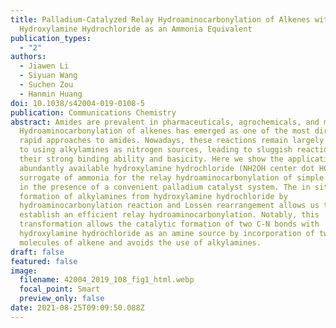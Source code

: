 ```yaml
---
title: Palladium-Catalyzed Relay Hydroaminocarbonylation of Alkenes with
  Hydroxylamine Hydrochloride as an Ammonia Equivalent
publication_types:
  - "2"
authors:
  - Jiawen Li
  - Siyuan Wang
  - Suchen Zou
  - Hanmin Huang
doi: 10.1038/s42004-019-0108-5
publication: Communications Chemistry
abstract: Amides are prevalent in pharmaceuticals, agrochemicals, and materials.
  Hydroaminocarbonylation of alkenes has emerged as one of the most direct and
  rapid approaches to amides. Nowadays, these reactions remain largely confined
  to using alkylamines as nitrogen sources, leading to sluggish reactions due to
  their strong binding ability and basicity. Here we show the application of
  abundantly available hydroxylamine hydrochloride (NH2OH center dot HCl) as a
  surrogate of ammonia for the relay hydroaminocarbonylation of simple alkenes
  in the presence of a convenient palladium catalyst system. The in situ
  formation of alkylamines from hydroxylamine hydrochloride by
  hydroaminocarbonylation reaction and Lossen rearrangement allows us to
  establish an efficient relay hydroaminocarbonylation. Notably, this
  transformation allows the catalytic formation of two C-N bonds with
  hydroxylamine hydrochloride as an amine source by incorporation of two
  molecules of alkene and avoids the use of alkylamines.
draft: false
featured: false
image:
  filename: 42004_2019_108_fig1_html.webp
  focal_point: Smart
  preview_only: false
date: 2021-08-25T09:09:50.088Z
---
```

